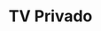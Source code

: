 ---
title: TV Privado
layout: negocio
slogan: Programacion premium
web: https://privadotv.com/
categoria: Servicios
imagenes: ["/assets/img/directorio/privado-tv.webp"]
direccion:
estado:
municipio:
codigo: 22700
latitude: 
longitude: 
telefono: +1 619 777 17 86
cocina:
rango: $$
facebook:
instagram: 
whatsapp: https://api.whatsapp.com/send?phone=1619777-1786&text=Hola
telegram: https://t.me/tvprivado
twitter: https://twitter.com/tvprivado_prime
horariodeservicio: Lunes a Domingo 24 hrs
descripcion: Servicio IPTV Latino que te brinda una variedad de programacion a un accesible precio, !Conocelo!
---